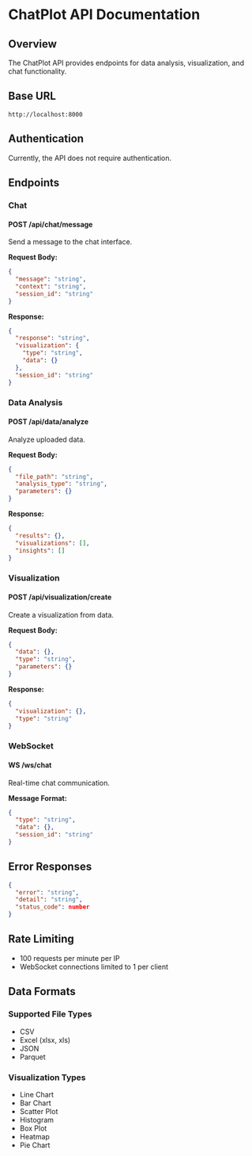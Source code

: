 # ChatPlot API Documentation

## Overview

The ChatPlot API provides endpoints for data analysis, visualization, and chat functionality.

## Base URL

```
http://localhost:8000
```

## Authentication

Currently, the API does not require authentication.

## Endpoints

### Chat

#### POST /api/chat/message
Send a message to the chat interface.

**Request Body:**
```json
{
  "message": "string",
  "context": "string",
  "session_id": "string"
}
```

**Response:**
```json
{
  "response": "string",
  "visualization": {
    "type": "string",
    "data": {}
  },
  "session_id": "string"
}
```

### Data Analysis

#### POST /api/data/analyze
Analyze uploaded data.

**Request Body:**
```json
{
  "file_path": "string",
  "analysis_type": "string",
  "parameters": {}
}
```

**Response:**
```json
{
  "results": {},
  "visualizations": [],
  "insights": []
}
```

### Visualization

#### POST /api/visualization/create
Create a visualization from data.

**Request Body:**
```json
{
  "data": {},
  "type": "string",
  "parameters": {}
}
```

**Response:**
```json
{
  "visualization": {},
  "type": "string"
}
```

### WebSocket

#### WS /ws/chat
Real-time chat communication.

**Message Format:**
```json
{
  "type": "string",
  "data": {},
  "session_id": "string"
}
```

## Error Responses

```json
{
  "error": "string",
  "detail": "string",
  "status_code": number
}
```

## Rate Limiting

- 100 requests per minute per IP
- WebSocket connections limited to 1 per client

## Data Formats

### Supported File Types
- CSV
- Excel (xlsx, xls)
- JSON
- Parquet

### Visualization Types
- Line Chart
- Bar Chart
- Scatter Plot
- Histogram
- Box Plot
- Heatmap
- Pie Chart 
